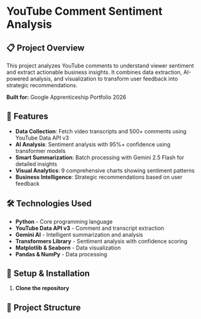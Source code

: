 # YouTube Comment Sentiment Analysis

## 📋 Project Overview

This project analyzes YouTube comments to understand viewer sentiment and extract actionable business insights. It combines data extraction, AI-powered analysis, and visualization to transform user feedback into strategic recommendations.

**Built for:** Google Apprenticeship Portfolio 2026

## 🚀 Features

- **Data Collection**: Fetch video transcripts and 500+ comments using YouTube Data API v3
- **AI Analysis**: Sentiment analysis with 95%+ confidence using transformer models
- **Smart Summarization**: Batch processing with Gemini 2.5 Flash for detailed insights
- **Visual Analytics**: 9 comprehensive charts showing sentiment patterns
- **Business Intelligence**: Strategic recommendations based on user feedback

## 🛠️ Technologies Used

- **Python** - Core programming language
- **YouTube Data API v3** - Comment and transcript extraction
- **Gemini AI** - Intelligent summarization and analysis
- **Transformers Library** - Sentiment analysis with confidence scoring
- **Matplotlib & Seaborn** - Data visualization
- **Pandas & NumPy** - Data processing


## 🔧 Setup & Installation

1. **Clone the repository**

## 📁 Project Structure

